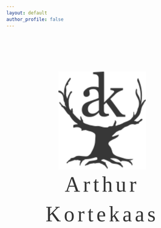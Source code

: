 ```yaml
---
layout: default
author_profile: false
---
```


<style>
.hero-bg {
  position: relative;
  width: 100%;
  height: calc(100vh - 88.9px - 42.6px);
  background: url('/assets/images/hero1.webp') center center/cover no-repeat;
  display: flex;
  flex-direction: column;
  align-items: center;
  justify-content: flex-start;
  overflow: hidden;
  padding-top: 7em;
}

.hero-logo {
  width: 100%;
  max-width: 230px;
  max-height: 80vh;
  height: auto;
  z-index: 2;
}

.hero-name {
  margin-top: 0em;
  font-family: 'EB Garamond', serif;
  font-size: 3.5rem;
  font-weight: 540;
  letter-spacing: 0.14em;
  color: #343434;
  text-shadow: 0 0px 40px rgba(255,255,255,0.3);
  text-align: center;
  line-height: 1.4;
}

body {
  overflow-x: hidden;
}

.page__footer {
  margin: 0;
}

@media (max-width: 600px) {
  .hero-bg {
    height: calc(100vh - 64.9px - 31px);
    padding-top: 3em;
  }
  .hero-logo {
    max-width: 140px;
  }
  .hero-name {
    font-size: 3rem;
    letter-spacing: 0.08em;
    line-height: 1.2;
  }
}
</style>

<div class="hero-bg">
  <img class="hero-logo" src="/assets/images/makersmark343434.svg" alt="Logo">
  <div class="hero-name">Arthur Kortekaas</div>
</div>

   <div class="intro-text" style="max-width: 100%px; margin: 2em auto 0 auto; text-align: center; font-size: 1.2em;">
     Welkom! Ik ben Arthur, een gepassioneerde hobby zeepmaker en liefhebber van ambachtelijk handwerk. Op deze site vind je mijn avonturen met handgemaakte zeep,3D-printen, leerbewerking, naaien en meer. Ook deel ik persoonlijke verhalen en reflecties als iemand met autisme. Of je nu nieuwsgierig bent naar mijn zepen of gewoon van creatieve projecten houdt, ik hoop dat je hier iets inspirerends vindt!
  </div>

<div style="display: flex; justify-content: center; margin-top: 2em;">
  <a href="/soap/" class="soap-cta" style="background: #afa58f; color: #fff; padding: 1em 2em; border-radius: 8px; font-size: 1.3em; text-decoration: none; box-shadow: 0 2px 8px rgba(0,0,0,0.08); transition: background 0.2s;">
    Discover My Handmade Soaps
  </a>
</div>

